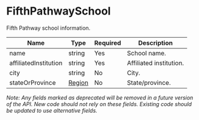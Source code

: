 # FifthPathwaySchool

Fifth Pathway school information.

| Name | Type | Required | Description |
| - | - | - | - |
| name | string | Yes | School name. |
| affiliatedInstitution | string | Yes | Affiliated institution. |
| city | string | No | City. |
| stateOrProvince | [Region](region.md) | No | State/province. |

*Note: Any fields marked as deprecated will be removed in a future version of the API. New code should not rely on these fields. Existing code should be updated to use alternative fields.*
